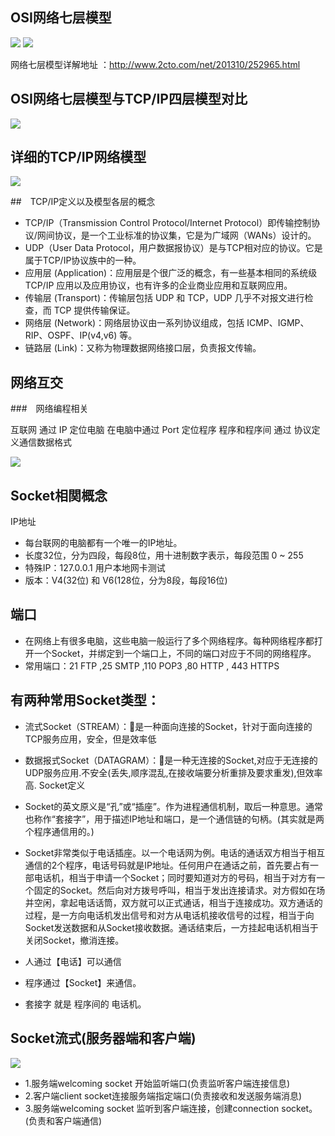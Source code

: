 ## OSI网络七层模型

![](https://nts.newbieol.com/static/k25/03_%E5%BC%95%E6%93%8E%E9%AB%98%E7%BA%A7%E8%BF%9B%E9%98%B6/Socket%E9%80%9A%E4%BF%A1/Socket/Socket/images/Image.png)
![](https://nts.newbieol.com/static/k25/03_%E5%BC%95%E6%93%8E%E9%AB%98%E7%BA%A7%E8%BF%9B%E9%98%B6/Socket%E9%80%9A%E4%BF%A1/Socket/Socket/images/Image1.png)

网络七层模型详解地址 ：http://www.2cto.com/net/201310/252965.html

## OSI网络七层模型与TCP/IP四层模型对比

![](https://nts.newbieol.com/static/k25/03_%E5%BC%95%E6%93%8E%E9%AB%98%E7%BA%A7%E8%BF%9B%E9%98%B6/Socket%E9%80%9A%E4%BF%A1/Socket/Socket/images/Image2.png)

## 详细的TCP/IP网络模型

![](https://nts.newbieol.com/static/k25/03_%E5%BC%95%E6%93%8E%E9%AB%98%E7%BA%A7%E8%BF%9B%E9%98%B6/Socket%E9%80%9A%E4%BF%A1/Socket/Socket/images/Image3.png)

##　TCP/IP定义以及模型各层的概念

* TCP/IP（Transmission Control Protocol/Internet Protocol）即传输控制协议/网间协议，是一个工业标准的协议集，它是为广域网（WANs）设计的。
* UDP（User Data Protocol，用户数据报协议）是与TCP相对应的协议。它是属于TCP/IP协议族中的一种。
* 应用层 (Application)：应用层是个很广泛的概念，有一些基本相同的系统级 TCP/IP 应用以及应用协议，也有许多的企业商业应用和互联网应用。
* 传输层 (Transport)：传输层包括 UDP 和 TCP，UDP 几乎不对报文进行检查，而 TCP 提供传输保证。
* 网络层 (Network)：网络层协议由一系列协议组成，包括 ICMP、IGMP、RIP、OSPF、IP(v4,v6) 等。
* 链路层 (Link)：又称为物理数据网络接口层，负责报文传输。

## 网络互交

###　网络编程相关

互联网 通过 IP 定位电脑
在电脑中通过 Port 定位程序
程序和程序间 通过 协议定义通信数据格式

![](https://nts.newbieol.com/static/k25/03_%E5%BC%95%E6%93%8E%E9%AB%98%E7%BA%A7%E8%BF%9B%E9%98%B6/Socket%E9%80%9A%E4%BF%A1/Socket/Socket/images/Image4.png)

## Socket相関概念

IP地址

* 每台联网的电脑都有一个唯一的IP地址。
* 长度32位，分为四段，每段8位，用十进制数字表示，每段范围 0 ~ 255
* 特殊IP：127.0.0.1 用户本地网卡测试
* 版本：V4(32位) 和 V6(128位，分为8段，每段16位)

## 端口

* 在网络上有很多电脑，这些电脑一般运行了多个网络程序。每种网络程序都打开一个Socket，并绑定到一个端口上，不同的端口对应于不同的网络程序。
* 常用端口：21 FTP ,25 SMTP ,110 POP3 ,80 HTTP , 443 HTTPS

## 有两种常用Socket类型：

* 流式Socket（STREAM）：是一种面向连接的Socket，针对于面向连接的TCP服务应用，安全，但是效率低
* 数据报式Socket（DATAGRAM）：是一种无连接的Socket,对应于无连接的UDP服务应用.不安全(丢失,顺序混乱,在接收端要分析重排及要求重发),但效率高.
Socket定义

* Socket的英文原义是“孔”或“插座”。作为进程通信机制，取后一种意思。通常也称作“套接字”，用于描述IP地址和端口，是一个通信链的句柄。(其实就是两个程序通信用的。)

* Socket非常类似于电话插座。以一个电话网为例。电话的通话双方相当于相互通信的2个程序，电话号码就是IP地址。任何用户在通话之前，首先要占有一部电话机，相当于申请一个Socket；同时要知道对方的号码，相当于对方有一个固定的Socket。然后向对方拨号呼叫，相当于发出连接请求。对方假如在场并空闲，拿起电话话筒，双方就可以正式通话，相当于连接成功。双方通话的过程，是一方向电话机发出信号和对方从电话机接收信号的过程，相当于向Socket发送数据和从Socket接收数据。通话结束后，一方挂起电话机相当于关闭Socket，撤消连接。

* 人通过【电话】可以通信

* 程序通过【Socket】来通信。
* 套接字 就是 程序间的 电话机。

## Socket流式(服务器端和客户端)

![](https://nts.newbieol.com/static/k25/03_%E5%BC%95%E6%93%8E%E9%AB%98%E7%BA%A7%E8%BF%9B%E9%98%B6/Socket%E9%80%9A%E4%BF%A1/Socket/Socket/images/Image5.png)

* 1.服务端welcoming socket 开始监听端口(负责监听客户端连接信息)
* 2.客户端client socket连接服务端指定端口(负责接收和发送服务端消息)
* 3.服务端welcoming socket 监听到客户端连接，创建connection socket。
(负责和客户端通信)


















































